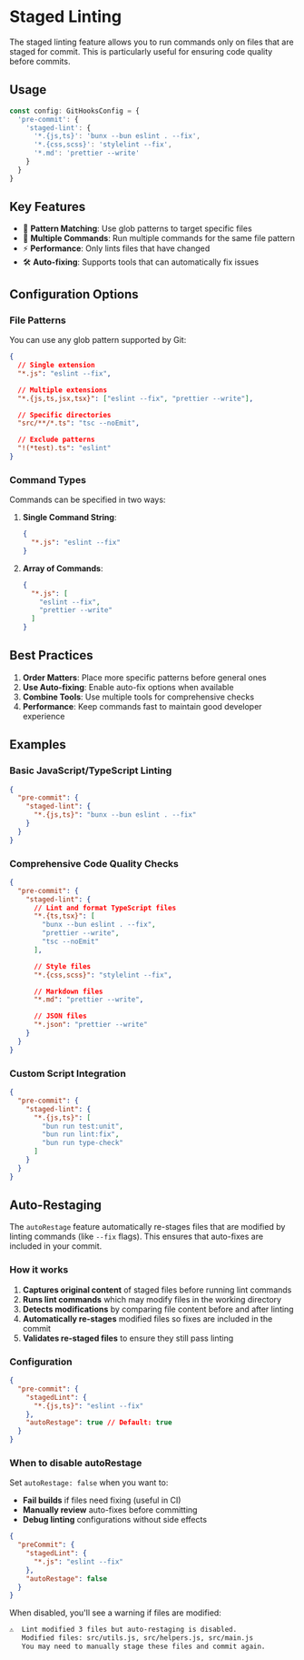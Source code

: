 # Staged Linting

The staged linting feature allows you to run commands only on files that are staged for commit. This is particularly useful for ensuring code quality before commits.

## Usage

```ts
const config: GitHooksConfig = {
  'pre-commit': {
    'staged-lint': {
      '*.{js,ts}': 'bunx --bun eslint . --fix',
      '*.{css,scss}': 'stylelint --fix',
      '*.md': 'prettier --write'
    }
  }
}
```

## Key Features

- 🎯 **Pattern Matching**: Use glob patterns to target specific files
- 🔄 **Multiple Commands**: Run multiple commands for the same file pattern
- ⚡ **Performance**: Only lints files that have changed
- 🛠️ **Auto-fixing**: Supports tools that can automatically fix issues

## Configuration Options

### File Patterns

You can use any glob pattern supported by Git:

```json
{
  // Single extension
  "*.js": "eslint --fix",

  // Multiple extensions
  "*.{js,ts,jsx,tsx}": ["eslint --fix", "prettier --write"],

  // Specific directories
  "src/**/*.ts": "tsc --noEmit",

  // Exclude patterns
  "!(*test).ts": "eslint"
}
```

### Command Types

Commands can be specified in two ways:

1. **Single Command String**:

   ```json
   {
     "*.js": "eslint --fix"
   }
   ```

2. **Array of Commands**:

   ```json
   {
     "*.js": [
       "eslint --fix",
       "prettier --write"
     ]
   }
   ```

## Best Practices

1. **Order Matters**: Place more specific patterns before general ones
2. **Use Auto-fixing**: Enable auto-fix options when available
3. **Combine Tools**: Use multiple tools for comprehensive checks
4. **Performance**: Keep commands fast to maintain good developer experience

## Examples

### Basic JavaScript/TypeScript Linting

```json
{
  "pre-commit": {
    "staged-lint": {
      "*.{js,ts}": "bunx --bun eslint . --fix"
    }
  }
}
```

### Comprehensive Code Quality Checks

```json
{
  "pre-commit": {
    "staged-lint": {
      // Lint and format TypeScript files
      "*.{ts,tsx}": [
        "bunx --bun eslint . --fix",
        "prettier --write",
        "tsc --noEmit"
      ],

      // Style files
      "*.{css,scss}": "stylelint --fix",

      // Markdown files
      "*.md": "prettier --write",

      // JSON files
      "*.json": "prettier --write"
    }
  }
}
```

### Custom Script Integration

```json
{
  "pre-commit": {
    "staged-lint": {
      "*.{js,ts}": [
        "bun run test:unit",
        "bun run lint:fix",
        "bun run type-check"
      ]
    }
  }
}
```

## Auto-Restaging

The `autoRestage` feature automatically re-stages files that are modified by linting commands (like `--fix` flags). This ensures that auto-fixes are included in your commit.

### How it works

1. **Captures original content** of staged files before running lint commands
2. **Runs lint commands** which may modify files in the working directory
3. **Detects modifications** by comparing file content before and after linting
4. **Automatically re-stages** modified files so fixes are included in the commit
5. **Validates re-staged files** to ensure they still pass linting

### Configuration

```json
{
  "pre-commit": {
    "stagedLint": {
      "*.{js,ts}": "eslint --fix"
    },
    "autoRestage": true // Default: true
  }
}
```

### When to disable autoRestage

Set `autoRestage: false` when you want to:

- **Fail builds** if files need fixing (useful in CI)
- **Manually review** auto-fixes before committing
- **Debug linting** configurations without side effects

```json
{
  "preCommit": {
    "stagedLint": {
      "*.js": "eslint --fix"
    },
    "autoRestage": false
  }
}
```

When disabled, you'll see a warning if files are modified:

```bash
⚠️  Lint modified 3 files but auto-restaging is disabled.
   Modified files: src/utils.js, src/helpers.js, src/main.js
   You may need to manually stage these files and commit again.
```

